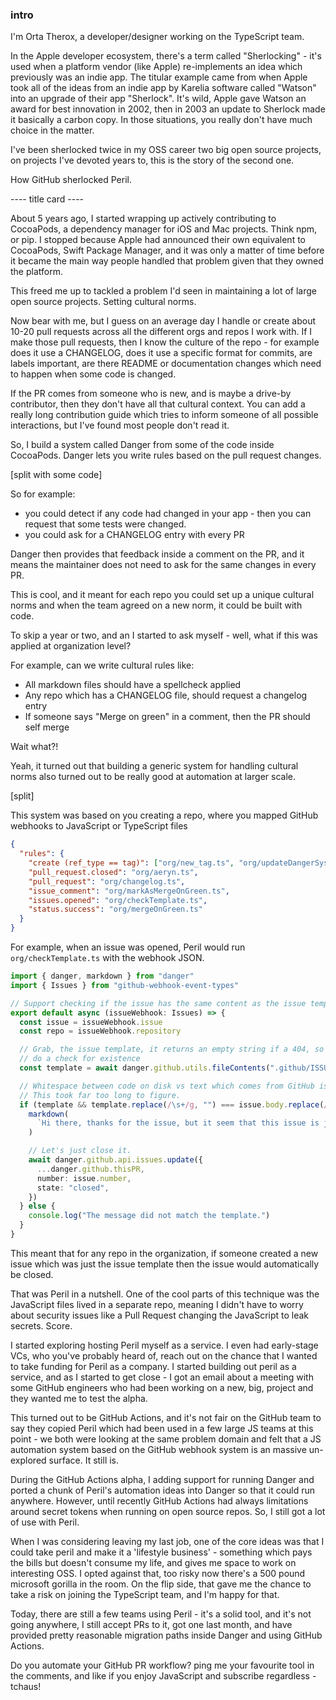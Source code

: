 ### intro

I'm Orta Therox, a developer/designer working on the TypeScript team.

In the Apple developer ecosystem, there's a term called "Sherlocking" - it's used when a platform vendor (like Apple) re-implements an idea which previously was an indie app. The titular example came from when Apple took all of the ideas from an indie app by Karelia software called "Watson" into an upgrade of their app "Sherlock". It's wild, Apple gave Watson an award for best innovation in 2002, then in 2003 an update to Sherlock made it basically a carbon copy. In those situations, you really don't have much choice in the matter.

I've been sherlocked twice in my OSS career two big open source projects, on projects I've devoted years to, this is the story of the second one.

How GitHub sherlocked Peril.

---- title card ----

About 5 years ago, I started wrapping up actively contributing to CocoaPods, a dependency manager for iOS and Mac projects. Think npm, or pip.
I stopped because Apple had announced their own equivalent to CocoaPods, Swift Package Manager, and it was only a matter of time before it became the main way people handled that problem given that they owned the platform.

This freed me up to tackled a problem I'd seen in maintaining a lot of large open source projects. Setting cultural norms.

Now bear with me, but I guess on an average day I handle or create about 10-20 pull requests across all the different orgs and repos I work with. If I make those pull requests, then I know the culture of the repo - for example does it use a CHANGELOG, does it use a specific format for commits, are labels important, are there README or documentation changes which need to happen when some code is changed.

If the PR comes from someone who is new, and is maybe a drive-by contributor, then they don't have all that cultural context. You can add a really long contribution guide which tries to inform someone of all possible interactions, but I've found most people don't read it.

So, I build a system called Danger from some of the code inside CocoaPods. Danger lets you write rules based on the pull request changes.

[split with some code]

So for example:

- you could detect if any code had changed in your app - then you can request that some tests were changed.
- you could ask for a CHANGELOG entry with every PR

Danger then provides that feedback inside a comment on the PR, and it means the maintainer does not need to ask for the same changes in every PR.

This is cool, and it meant for each repo you could set up a unique cultural norms and when the team agreed on a new norm, it could be built with code.

To skip a year or two, and an I started to ask myself - well, what if this was applied at organization level?

For example, can we write cultural rules like:

- All markdown files should have a spellcheck applied
- Any repo which has a CHANGELOG file, should request a changelog entry
- If someone says "Merge on green" in a comment, then the PR should self merge

Wait what?!

Yeah, it turned out that building a generic system for handling cultural norms also turned out to be really good at automation at larger scale. 

[split]

This system was based on you creating a repo, where you mapped GitHub webhooks to JavaScript or TypeScript files

```json
{
  "rules": {
    "create (ref_type == tag)": ["org/new_tag.ts", "org/updateDangerSystems.ts"],
    "pull_request.closed": "org/aeryn.ts",
    "pull_request": "org/changelog.ts",
    "issue_comment": "org/markAsMergeOnGreen.ts",
    "issues.opened": "org/checkTemplate.ts",
    "status.success": "org/mergeOnGreen.ts"
  }
}
```

For example, when an issue was opened, Peril would run `org/checkTemplate.ts` with the webhook JSON.

```ts
import { danger, markdown } from "danger"
import { Issues } from "github-webhook-event-types"

// Support checking if the issue has the same content as the issue template.
export default async (issueWebhook: Issues) => {
  const issue = issueWebhook.issue
  const repo = issueWebhook.repository

  // Grab, the issue template, it returns an empty string if a 404, so we can
  // do a check for existence
  const template = await danger.github.utils.fileContents(".github/ISSUE_TEMPLATE.md", repo.full_name)

  // Whitespace between code on disk vs text which comes from GitHub is different.
  // This took far too long to figure.
  if (template && template.replace(/\s+/g, "") === issue.body.replace(/\s+/g, "")) {
    markdown(
      `Hi there, thanks for the issue, but it seem that this issue is just the default template. Please create a new issue with the template filled out.`
    )

    // Let's just close it.
    await danger.github.api.issues.update({
      ...danger.github.thisPR,
      number: issue.number,
      state: "closed",
    })
  } else {
    console.log("The message did not match the template.")
  }
}
```

This meant that for any repo in the organization, if someone created a new issue which was just the issue template then the issue would automatically be closed.

That was Peril in a nutshell. One of the cool parts of this technique was the JavaScript files lived in a separate repo, meaning I didn't have to worry about security issues like a Pull Request changing the JavaScript to leak secrets. Score.

I started exploring hosting Peril myself as a service. I even had early-stage VCs, who you've probably heard of, reach out on the chance that I wanted to take funding for Peril as a company. I started building out peril as a service, and as I started to get close - I got an email about a meeting with some GitHub engineers who had been working on a new, big, project and they wanted me to test the alpha.

This turned out to be GitHub Actions, and it's not fair on the GitHub team to say they copied Peril which had been used in a few large JS teams at this point - we both were looking at the same problem domain and felt that a JS automation system based on the GitHub webhook system is an massive un-explored surface. It still is.

During the GitHub Actions alpha, I adding support for running Danger and ported a chunk of Peril's automation ideas into Danger so that it could run anywhere. However, until recently GitHub Actions had always limitations around secret tokens when running on open source repos. So, I still got a lot of use with Peril. 

When I was considering leaving my last job, one of the core ideas was that I could take peril and make it a 'lifestyle business' - something which pays the bills but doesn't consume my life, and gives me space to work on interesting OSS. I opted against that, too risky now there's a 500 pound microsoft gorilla in the room. On the flip side, that gave me the chance to take a risk on joining the TypeScript team, and I'm happy for that.

Today, there are still a few teams using Peril - it's a solid tool, and it's not going anywhere, I still accept PRs to it, got one last month, and have provided pretty reasonable migration paths inside Danger and using GitHub Actions.

Do you automate your GitHub PR workflow? ping me your favourite tool in the comments, and like if you enjoy JavaScript and subscribe regardless - tchaus!
